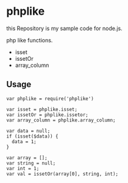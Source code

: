 # phplike

this Repository is my sample code for node.js.

php like functions.

* isset
* issetOr
* array_column

## Usage
```php:sample
var phplike = require('phplike')

var isset = phplike.isset;
var issetOr = phplike.issetor;
var array_column = phplike.array_column;

var data = null;
if (isset($data)) {
  data = 1;
}

var array = [];
var string = null;
var int = 1;
var val = issetOr(array[0], string, int);
```
